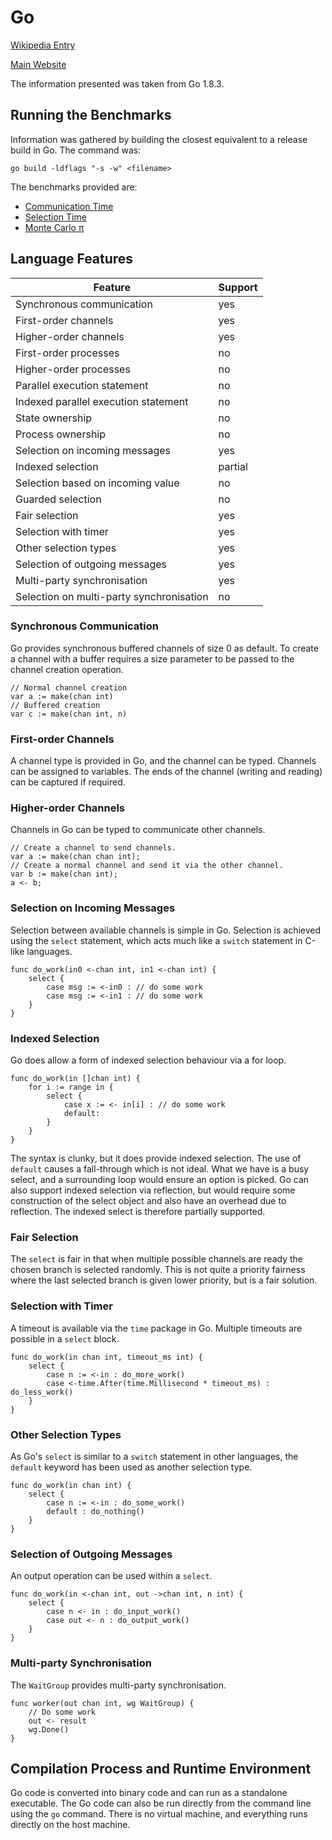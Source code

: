# Go

[Wikipedia Entry](https://en.wikipedia.org/wiki/Go_(programming_language))

[Main Website](https://golang.org/)

The information presented was taken from Go 1.8.3.

## Running the Benchmarks

Information was gathered by building the closest equivalent to a release build in Go.  The command was:

```go build -ldflags "-s -w" <filename>```

The benchmarks provided are:

* [Communication Time](commstime.go)
* [Selection Time](selecttime.go)
* [Monte Carlo &pi;](montecarlopi.go)

## Language Features

| Feature                                   | Support |
| ----------------------------------------- | ------- |
| Synchronous communication                 | yes     |
| First-order channels                      | yes     |
| Higher-order channels                     | yes     |
| First-order processes                     | no      |
| Higher-order processes                    | no      |
| Parallel execution statement              | no      |
| Indexed parallel execution statement      | no      |
| State ownership                           | no      |
| Process ownership                         | no      |
| Selection on incoming messages            | yes     |
| Indexed selection                         | partial |
| Selection based on incoming value         | no      |
| Guarded selection                         | no      |
| Fair selection                            | yes     |
| Selection with timer                      | yes     |
| Other selection types                     | yes     |
| Selection of outgoing messages            | yes     |
| Multi-party synchronisation               | yes     |
| Selection on multi-party synchronisation  | no      |

### Synchronous Communication

Go provides synchronous buffered channels of size 0 as default.  To create a channel with a buffer requires a size parameter to be passed to the channel creation operation. 

```
// Normal channel creation
var a := make(chan int)
// Buffered creation
var c := make(chan int, n)
```

### First-order Channels

A channel type is provided in Go, and the channel can be typed.  Channels can be assigned to variables.  The ends of the channel (writing and reading) can be captured if required.

### Higher-order Channels

Channels in Go can be typed to communicate other channels.

```
// Create a channel to send channels.
var a := make(chan chan int);
// Create a normal channel and send it via the other channel.
var b := make(chan int);
a <- b;
```

### Selection on Incoming Messages

Selection between available channels is simple in Go.  Selection is achieved using the ```select``` statement, which acts much like a ```switch``` statement in C-like languages.

```
func do_work(in0 <-chan int, in1 <-chan int) {
    select {
        case msg := <-in0 : // do some work
        case msg := <-in1 : // do some work
    }
}
```

### Indexed Selection

Go does allow a form of indexed selection behaviour via a for loop.

```
func do_work(in []chan int) {
    for i := range in {
        select {
            case x := <- in[i] : // do some work
            default:
        }
    }
}
```

The syntax is clunky, but it does provide indexed selection.  The use of ```default``` causes a fall-through which is not ideal.  What we have is a busy select, and a surrounding loop would ensure an option is picked.  Go can also support indexed selection via reflection, but would require some construction of the select object and also have an overhead due to reflection.  The indexed select is therefore partially supported.

### Fair Selection

The ```select``` is fair in that when multiple possible channels are ready the chosen branch is selected randomly.  This is not quite a priority fairness where the last selected branch is given lower priority, but is a fair solution.

### Selection with Timer

A timeout is available via the ```time``` package in Go.  Multiple timeouts are possible in a ```select``` block.

```
func do_work(in chan int, timeout_ms int) {
    select {
        case n := <-in : do_more_work()
        case <-time.After(time.Millisecond * timeout_ms) : do_less_work()
    }
}
```

### Other Selection Types

As Go's ```select``` is similar to a ```switch``` statement in other languages, the ```default``` keyword has been used as another selection type.

```
func do_work(in chan int) {
    select {
        case n := <-in : do_some_work()
        default : do_nothing()
    }
}
```

### Selection of Outgoing Messages

An output operation can be used within a ```select```.

```
func do_work(in <-chan int, out ->chan int, n int) {
    select {
        case n <- in : do_input_work()
        case out <- n : do_output_work()
    }
}
```

### Multi-party Synchronisation

The ```WaitGroup``` provides multi-party synchronisation.

```
func worker(out chan int, wg WaitGroup) {
    // Do some work
    out <- result
    wg.Done()
}
```

## Compilation Process and Runtime Environment

Go code is converted into binary code and can run as a standalone executable.  The Go code can also be run directly from the command line using the ```go``` command.  There is no virtual machine, and everything runs directly on the host machine.